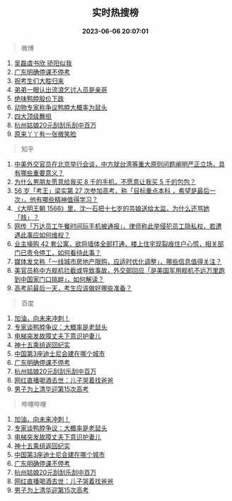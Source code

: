 <div align="center"><h2>实时热搜榜</h2><h4>2023-06-06 20:07:01</h4></div>

> 微博  

1. [吴磊虞书欣 骄阳似我](https://s.weibo.com/weibo?q=%E5%90%B4%E7%A3%8A%E8%99%9E%E4%B9%A6%E6%AC%A3%20%E9%AA%84%E9%98%B3%E4%BC%BC%E6%88%91&t=31&band_rank=1&Refer=top)<br />
2. [广东明确停课不停考](https://s.weibo.com/weibo?q=%23%E5%B9%BF%E4%B8%9C%E6%98%8E%E7%A1%AE%E5%81%9C%E8%AF%BE%E4%B8%8D%E5%81%9C%E8%80%83%23&t=31&band_rank=2&Refer=top)<br />
3. [祝考生们大胜归来](https://s.weibo.com/weibo?q=%23%E7%A5%9D%E8%80%83%E7%94%9F%E4%BB%AC%E5%A4%A7%E8%83%9C%E5%BD%92%E6%9D%A5%23&t=31&band_rank=3&Refer=top)<br />
4. [弟弟一眼认出流浪乞讨人员是亲哥](https://s.weibo.com/weibo?q=%23%E5%BC%9F%E5%BC%9F%E4%B8%80%E7%9C%BC%E8%AE%A4%E5%87%BA%E6%B5%81%E6%B5%AA%E4%B9%9E%E8%AE%A8%E4%BA%BA%E5%91%98%E6%98%AF%E4%BA%B2%E5%93%A5%23&t=31&band_rank=4&Refer=top)<br />
5. [绝味鸭脖股价下跌](https://s.weibo.com/weibo?q=%23%E7%BB%9D%E5%91%B3%E9%B8%AD%E8%84%96%E8%82%A1%E4%BB%B7%E4%B8%8B%E8%B7%8C%23&t=31&band_rank=5&Refer=top)<br />
6. [动物专家称争议鸭脖大概率为鼠头](https://s.weibo.com/weibo?q=%23%E5%8A%A8%E7%89%A9%E4%B8%93%E5%AE%B6%E7%A7%B0%E4%BA%89%E8%AE%AE%E9%B8%AD%E8%84%96%E5%A4%A7%E6%A6%82%E7%8E%87%E4%B8%BA%E9%BC%A0%E5%A4%B4%23&t=31&band_rank=6&Refer=top)<br />
7. [四大顶级舞担](https://s.weibo.com/weibo?q=%23%E5%9B%9B%E5%A4%A7%E9%A1%B6%E7%BA%A7%E8%88%9E%E6%8B%85%23&t=31&band_rank=7&Refer=top)<br />
8. [杭州姑娘20元刮刮乐刮中百万](https://s.weibo.com/weibo?q=%23%E6%9D%AD%E5%B7%9E%E5%A7%91%E5%A8%9820%E5%85%83%E5%88%AE%E5%88%AE%E4%B9%90%E5%88%AE%E4%B8%AD%E7%99%BE%E4%B8%87%23&t=31&band_rank=8&Refer=top)<br />
9. [原来丫丫有一张微笑脸](https://s.weibo.com/weibo?q=%23%E5%8E%9F%E6%9D%A5%E4%B8%AB%E4%B8%AB%E6%9C%89%E4%B8%80%E5%BC%A0%E5%BE%AE%E7%AC%91%E8%84%B8%23&t=31&band_rank=9&Refer=top)<br />

> 知乎  

1. [中美外交官员在北京举行会谈，中方就台湾等重大原则问题阐明严正立场，具有哪些重要意义？](https://www.zhihu.com/question/605018467)<br />
2. [为什么男朋友愿意给我买 8 千的手机，不愿意让我买 5 千的包包？](https://www.zhihu.com/question/603599168)<br />
3. [56 岁「考王」梁实第 27 次参加高考，称「目标重点本科 ，希望是最后一次」，他有哪些精神值得学习？](https://www.zhihu.com/question/604886385)<br />
4. [《大明王朝 1566》里，沈一石把十七岁的芸娘送给太监，为什么还骂她「贱」？](https://www.zhihu.com/question/604690309)<br />
5. [网传「万达员工午餐时间玩手机被通报」，律师称此举侵犯员工隐私权，若遭遇此事应如何维权？](https://www.zhihu.com/question/605056317)<br />
6. [业主壕购 42 套公寓，欲将墙体全部打通，楼上住宅现裂痕住户心慌，相关部门已责令停工，如何看待此事？](https://www.zhihu.com/question/605035212)<br />
7. [媒体发文称「一线城市房地产限购，应适时优化调整」，哪些信息值得关注？](https://www.zhihu.com/question/605061219)<br />
8. [美官员称中方舰机拦截或导致事故，外交部回应「是美国军用舰机不远万里跑到中国家门口挑衅」，如何解读？](https://www.zhihu.com/question/605094826)<br />
9. [高考前最后一天，考生应该做好哪些准备？](https://www.zhihu.com/question/605048866)<br />

> 百度  

1. [加油，向未来冲刺！](https://www.baidu.com/s?wd=%E5%8A%A0%E6%B2%B9%EF%BC%8C%E5%90%91%E6%9C%AA%E6%9D%A5%E5%86%B2%E5%88%BA%EF%BC%81&sa=fyb_news&rsv_dl=fyb_news)<br />
2. [专家谈鸭脖争议：大概率是老鼠头](https://www.baidu.com/s?wd=%E4%B8%93%E5%AE%B6%E8%B0%88%E9%B8%AD%E8%84%96%E4%BA%89%E8%AE%AE%EF%BC%9A%E5%A4%A7%E6%A6%82%E7%8E%87%E6%98%AF%E8%80%81%E9%BC%A0%E5%A4%B4&sa=fyb_news&rsv_dl=fyb_news)<br />
3. [电梯突发故障丈夫下意识护妻儿](https://www.baidu.com/s?wd=%E7%94%B5%E6%A2%AF%E7%AA%81%E5%8F%91%E6%95%85%E9%9A%9C%E4%B8%88%E5%A4%AB%E4%B8%8B%E6%84%8F%E8%AF%86%E6%8A%A4%E5%A6%BB%E5%84%BF&sa=fyb_news&rsv_dl=fyb_news)<br />
4. [神十五乘组返回纪实](https://www.baidu.com/s?wd=%E7%A5%9E%E5%8D%81%E4%BA%94%E4%B9%98%E7%BB%84%E8%BF%94%E5%9B%9E%E7%BA%AA%E5%AE%9E&sa=fyb_news&rsv_dl=fyb_news)<br />
5. [中国第3座迪士尼会建在哪个城市](https://www.baidu.com/s?wd=%E4%B8%AD%E5%9B%BD%E7%AC%AC3%E5%BA%A7%E8%BF%AA%E5%A3%AB%E5%B0%BC%E4%BC%9A%E5%BB%BA%E5%9C%A8%E5%93%AA%E4%B8%AA%E5%9F%8E%E5%B8%82&sa=fyb_news&rsv_dl=fyb_news)<br />
6. [广东明确停课不停考](https://www.baidu.com/s?wd=%E5%B9%BF%E4%B8%9C%E6%98%8E%E7%A1%AE%E5%81%9C%E8%AF%BE%E4%B8%8D%E5%81%9C%E8%80%83&sa=fyb_news&rsv_dl=fyb_news)<br />
7. [杭州姑娘20元刮刮乐刮中百万](https://www.baidu.com/s?wd=%E6%9D%AD%E5%B7%9E%E5%A7%91%E5%A8%9820%E5%85%83%E5%88%AE%E5%88%AE%E4%B9%90%E5%88%AE%E4%B8%AD%E7%99%BE%E4%B8%87&sa=fyb_news&rsv_dl=fyb_news)<br />
8. [网红直播喝酒去世：儿子哭着找爸爸](https://www.baidu.com/s?wd=%E7%BD%91%E7%BA%A2%E7%9B%B4%E6%92%AD%E5%96%9D%E9%85%92%E5%8E%BB%E4%B8%96%EF%BC%9A%E5%84%BF%E5%AD%90%E5%93%AD%E7%9D%80%E6%89%BE%E7%88%B8%E7%88%B8&sa=fyb_news&rsv_dl=fyb_news)<br />
9. [男子为上清华迎第15次高考](https://www.baidu.com/s?wd=%E7%94%B7%E5%AD%90%E4%B8%BA%E4%B8%8A%E6%B8%85%E5%8D%8E%E8%BF%8E%E7%AC%AC15%E6%AC%A1%E9%AB%98%E8%80%83&sa=fyb_news&rsv_dl=fyb_news)<br />

> 哔哩哔哩  

1. [加油，向未来冲刺！](https://www.baidu.com/s?wd=%E5%8A%A0%E6%B2%B9%EF%BC%8C%E5%90%91%E6%9C%AA%E6%9D%A5%E5%86%B2%E5%88%BA%EF%BC%81&sa=fyb_news&rsv_dl=fyb_news)<br />
2. [专家谈鸭脖争议：大概率是老鼠头](https://www.baidu.com/s?wd=%E4%B8%93%E5%AE%B6%E8%B0%88%E9%B8%AD%E8%84%96%E4%BA%89%E8%AE%AE%EF%BC%9A%E5%A4%A7%E6%A6%82%E7%8E%87%E6%98%AF%E8%80%81%E9%BC%A0%E5%A4%B4&sa=fyb_news&rsv_dl=fyb_news)<br />
3. [电梯突发故障丈夫下意识护妻儿](https://www.baidu.com/s?wd=%E7%94%B5%E6%A2%AF%E7%AA%81%E5%8F%91%E6%95%85%E9%9A%9C%E4%B8%88%E5%A4%AB%E4%B8%8B%E6%84%8F%E8%AF%86%E6%8A%A4%E5%A6%BB%E5%84%BF&sa=fyb_news&rsv_dl=fyb_news)<br />
4. [神十五乘组返回纪实](https://www.baidu.com/s?wd=%E7%A5%9E%E5%8D%81%E4%BA%94%E4%B9%98%E7%BB%84%E8%BF%94%E5%9B%9E%E7%BA%AA%E5%AE%9E&sa=fyb_news&rsv_dl=fyb_news)<br />
5. [中国第3座迪士尼会建在哪个城市](https://www.baidu.com/s?wd=%E4%B8%AD%E5%9B%BD%E7%AC%AC3%E5%BA%A7%E8%BF%AA%E5%A3%AB%E5%B0%BC%E4%BC%9A%E5%BB%BA%E5%9C%A8%E5%93%AA%E4%B8%AA%E5%9F%8E%E5%B8%82&sa=fyb_news&rsv_dl=fyb_news)<br />
6. [广东明确停课不停考](https://www.baidu.com/s?wd=%E5%B9%BF%E4%B8%9C%E6%98%8E%E7%A1%AE%E5%81%9C%E8%AF%BE%E4%B8%8D%E5%81%9C%E8%80%83&sa=fyb_news&rsv_dl=fyb_news)<br />
7. [杭州姑娘20元刮刮乐刮中百万](https://www.baidu.com/s?wd=%E6%9D%AD%E5%B7%9E%E5%A7%91%E5%A8%9820%E5%85%83%E5%88%AE%E5%88%AE%E4%B9%90%E5%88%AE%E4%B8%AD%E7%99%BE%E4%B8%87&sa=fyb_news&rsv_dl=fyb_news)<br />
8. [网红直播喝酒去世：儿子哭着找爸爸](https://www.baidu.com/s?wd=%E7%BD%91%E7%BA%A2%E7%9B%B4%E6%92%AD%E5%96%9D%E9%85%92%E5%8E%BB%E4%B8%96%EF%BC%9A%E5%84%BF%E5%AD%90%E5%93%AD%E7%9D%80%E6%89%BE%E7%88%B8%E7%88%B8&sa=fyb_news&rsv_dl=fyb_news)<br />
9. [男子为上清华迎第15次高考](https://www.baidu.com/s?wd=%E7%94%B7%E5%AD%90%E4%B8%BA%E4%B8%8A%E6%B8%85%E5%8D%8E%E8%BF%8E%E7%AC%AC15%E6%AC%A1%E9%AB%98%E8%80%83&sa=fyb_news&rsv_dl=fyb_news)<br />
